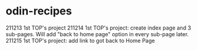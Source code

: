 # odin-recipes
211213 1st TOP's project
211214 1st TOP's project: create index page and 3 sub-pages. Will add "back to home page" option in every sub-page later.
211215 1st TOP's project: add link to got back to Home Page
